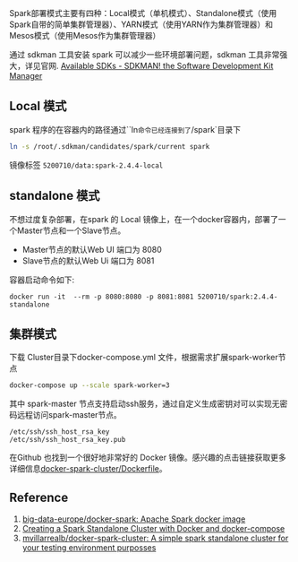 Spark部署模式主要有四种：Local模式（单机模式）、Standalone模式（使用Spark自带的简单集群管理器）、YARN模式（使用YARN作为集群管理器）和Mesos模式（使用Mesos作为集群管理器）

通过 sdkman 工具安装 spark 可以减少一些环境部署问题，sdkman 工具非常强大，详见官网. [Available SDKs - SDKMAN! the Software Development Kit Manager](https://sdkman.io/sdks#spark)

## Local 模式

spark 程序的在容器内的路径通过``ln`命令已经连接到了`/spark`目录下

```bash
ln -s /root/.sdkman/candidates/spark/current spark
```

镜像标签 `5200710/data:spark-2.4.4-local`

## standalone 模式

不想过度复杂部署，在spark 的 Local 镜像上，在一个docker容器内，部署了一个Master节点和一个Slave节点。

- Master节点的默认Web UI 端口为 8080
- Slave节点的默认Web Ui 端口为 8081

容器启动命令如下:

```
docker run -it  --rm -p 8080:8080 -p 8081:8081 5200710/spark:2.4.4-standalone
```

## 集群模式

下载 Cluster目录下docker-compose.yml 文件，根据需求扩展spark-worker节点

```bash
docker-compose up --scale spark-worker=3
```

其中 spark-master 节点支持启动ssh服务，通过自定义生成密钥对可以实现无密码远程访问spark-master节点。

```
/etc/ssh/ssh_host_rsa_key
/etc/ssh/ssh_host_rsa_key.pub
```

在Github 也找到一个很好地非常好的 Docker 镜像。感兴趣的点击链接获取更多详细信息[docker-spark-cluster/Dockerfile](https://github.com/mvillarrealb/docker-spark-cluster/blob/master/README.md)。

## Reference

1. [big-data-europe/docker-spark: Apache Spark docker image](https://github.com/big-data-europe/docker-spark)
2. [Creating a Spark Standalone Cluster with Docker and docker-compose](https://medium.com/@marcovillarreal_40011/creating-a-spark-standalone-cluster-with-docker-and-docker-compose-ba9d743a157f)
3. [mvillarrealb/docker-spark-cluster: A simple spark standalone cluster for your testing environment purposses](https://github.com/mvillarrealb/docker-spark-cluster)